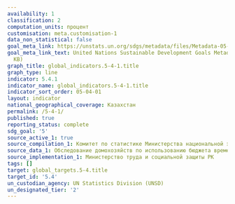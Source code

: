 ```yaml
---
availability: 1
classification: 2
computation_units: процент
customisation: meta.customisation-1
data_non_statistical: false
goal_meta_link: https://unstats.un.org/sdgs/metadata/files/Metadata-05-04-01.pdf
goal_meta_link_text: United Nations Sustainable Development Goals Metadata (PDF 337
  KB)
graph_title: global_indicators.5-4-1.title
graph_type: line
indicator: 5.4.1
indicator_name: global_indicators.5-4-1.title
indicator_sort_order: 05-04-01
layout: indicator
national_geographical_coverage: Казахстан
permalink: /5-4-1/
published: true
reporting_status: complete
sdg_goal: '5'
source_active_1: true
source_compilation_1: Комитет по статистике Министерства национальной экономики РК
source_data_1: Обследование домохозяйств по использованию бюджета времени
source_implementation_1: Министерство труда и социальной защиты РК
tags: []
target: global_targets.5-4.title
target_id: '5.4'
un_custodian_agency: UN Statistics Division (UNSD)
un_designated_tier: '2'
---
```


